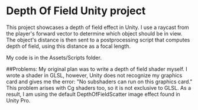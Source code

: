 # Depth Of Field Unity project

This project showcases a depth of field effect in Unity. I use a raycast from the player's forward vector to determine which object should be in view. The object's distance is then sent to a postprocessing script that computes depth of field, using this distance as a focal length.

My code is in the Assets/Scripts folder.

##Problems:
My original plan was to write a depth of field shader myself. I wrote a shader in GLSL, however, Unity does not recognize my graphics card and gives me the error: "No subshaders can run on this graphics card." This problem arises with Cg shaders too, so it is not exclusive to GLSL. As a result, I am using the default DepthOfFieldScatter image effect found in Unity Pro.
